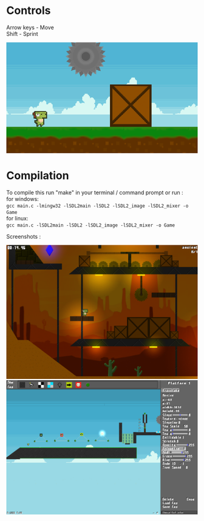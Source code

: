 # Controls
Arrow keys - Move<br>
Shift - Sprint

![alt text](https://github.com/MrGun3r/PlatformerEngine/blob/main/readmePhoto.PNG?raw=true)

# Compilation
To compile this run "make" in your terminal / command prompt or run :<br />
          for windows:<br />
                    ```gcc main.c -lmingw32 -lSDL2main -lSDL2 -lSDL2_image -lSDL2_mixer -o Game```<br />
          for linux:<br />
                    ```gcc main.c -lSDL2main -lSDL2 -lSDL2_image -lSDL2_mixer -o Game```

Screenshots :

 ![alt text](https://github.com/MrGun3r/PlatformerEngine/blob/main/githubIMG/Capture.PNG?raw=true)
 ![alt text](https://github.com/MrGun3r/PlatformerEngine/blob/main/githubIMG/Capture2.PNG?raw=true)
